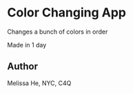 # Color Changing App

Changes a bunch of colors in order

Made in 1 day

## Author

Melissa He, NYC, C4Q
